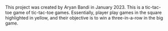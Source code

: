 This project was created by Aryan Bandi in January 2023. This is a tic-tac-toe game of tic-tac-toe games. Essentially, player play games in the square highlighted in yellow, and their objective is to win a three-in-a-row in the big game.
